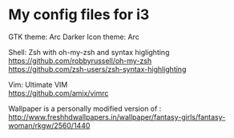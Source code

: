 # My config files for i3

GTK theme: Arc Darker
Icon theme: Arc

Shell: Zsh with oh-my-zsh and syntax higlighting  
https://github.com/robbyrussell/oh-my-zsh  
https://github.com/zsh-users/zsh-syntax-highlighting  

Vim: Ultimate VIM  
https://github.com/amix/vimrc  

Wallpaper is a personally modified version of :  
http://www.freshhdwallpapers.in/wallpaper/fantasy-girls/fantasy-woman/rkgw/2560/1440  
